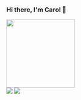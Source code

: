### Hi there, I'm Carol 👋

<div>
<a href="https://github.com/seu-usuário-aqui">
<img height="180em" src="https://github-readme-stats.vercel.app/api?username=anacarolerthal&show_icons=true&theme=dracula&include_all_commits=true&count_private=true"/>
</div>
  
<div>
  <a href = "https://www.linkedin.com/in/ana-carolina-erthal/" target="_blank"><img src="https://img.shields.io/badge/LinkedIn-0077B5?style=for-the-badge&logo=linkedin&logoColor=white"></a>
  <a href = "https://twitter.com/anacarolerthal" target="_blank"><img src="https://img.shields.io/badge/Twitter-1DA1F2?style=for-the-badge&logo=twitter&logoColor=white
"></a>  
</div>
